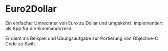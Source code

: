 # Euro2Dollar

Ein einfacher Umrechner von Euro zu Dollar und umgekehrt. Implementiert als App für die Kommandozeile.

Er dient als Beispiel und Übungsaufgabe zur Portierung von Objective-C Code zu Swift.

